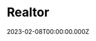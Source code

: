 ---
title: Realtor
website: https://www.realtor.com/
date: 2023-02-08T00:00:00.000Z
description:
ssg:
  - Nextjs
css:
  
cms:
  
category:
  - others
draft: false
---